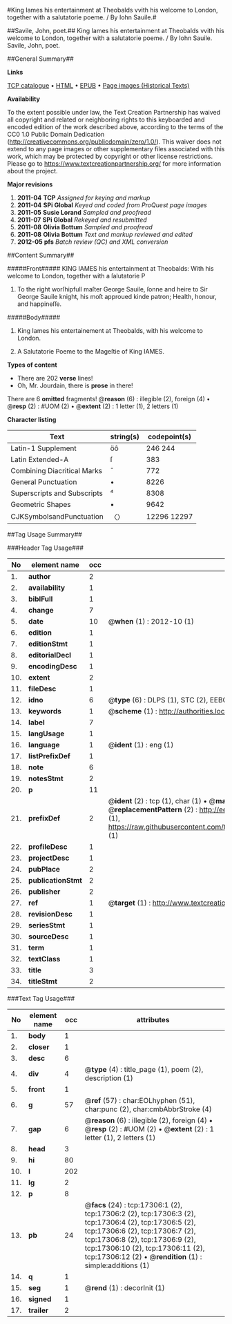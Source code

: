 #King Iames his entertainment at Theobalds vvith his welcome to London, together with a salutatorie poeme. / By Iohn Sauile.#

##Savile, John, poet.##
King Iames his entertainment at Theobalds vvith his welcome to London, together with a salutatorie poeme. / By Iohn Sauile.
Savile, John, poet.

##General Summary##

**Links**

[TCP catalogue](http://www.ota.ox.ac.uk/tcp/)  • 
[HTML](http://tei.it.ox.ac.uk/tcp/Texts-HTML/free/A11/A11535.html)  • 
[EPUB](http://tei.it.ox.ac.uk/tcp/Texts-EPUB/free/A11/A11535.epub) • 
[Page images (Historical Texts)](https://historicaltexts.jisc.ac.uk/eebo-99852009e)

**Availability**

To the extent possible under law, the Text Creation Partnership has waived all copyright and related or neighboring rights to this keyboarded and encoded edition of the work described above, according to the terms of the CC0 1.0 Public Domain Dedication (http://creativecommons.org/publicdomain/zero/1.0/). This waiver does not extend to any page images or other supplementary files associated with this work, which may be protected by copyright or other license restrictions. Please go to https://www.textcreationpartnership.org/ for more information about the project.

**Major revisions**

1. __2011-04__ __TCP__ *Assigned for keying and markup*
1. __2011-04__ __SPi Global__ *Keyed and coded from ProQuest page images*
1. __2011-05__ __Susie Lorand__ *Sampled and proofread*
1. __2011-07__ __SPi Global__ *Rekeyed and resubmitted*
1. __2011-08__ __Olivia Bottum__ *Sampled and proofread*
1. __2011-08__ __Olivia Bottum__ *Text and markup reviewed and edited*
1. __2012-05__ __pfs__ *Batch review (QC) and XML conversion*

##Content Summary##

#####Front#####
KING IAMES his entertainment at Theobalds: With his welcome to London, together with a ſalutatorie P
1. To the right worſhipfull maſter George Sauile, ſonne and heire to Sir George Sauile knight, his moſt approued kinde patron; Health, honour, and happineſſe.

#####Body#####

1. King Iames his entertainement at Theobalds, with his welcome to London.

1. A Salutatorie Poeme to the Mageſtie of King IAMES.

**Types of content**

  * There are 202 **verse** lines!
  * Oh, Mr. Jourdain, there is **prose** in there!

There are 6 **omitted** fragments! 
 @__reason__ (6) : illegible (2), foreign (4)  •  @__resp__ (2) : #UOM (2)  •  @__extent__ (2) : 1 letter (1), 2 letters (1)

**Character listing**


|Text|string(s)|codepoint(s)|
|---|---|---|
|Latin-1 Supplement|öô|246 244|
|Latin Extended-A|ſ|383|
|Combining             Diacritical Marks|̄|772|
|General Punctuation|•|8226|
|Superscripts             and Subscripts|⁴|8308|
|Geometric Shapes|▪|9642|
|CJKSymbolsandPunctuation|〈〉|12296 12297|

##Tag Usage Summary##

###Header Tag Usage###

|No|element name|occ|attributes|
|---|---|---|---|
|1.|__author__|2||
|2.|__availability__|1||
|3.|__biblFull__|1||
|4.|__change__|7||
|5.|__date__|10| @__when__ (1) : 2012-10 (1)|
|6.|__edition__|1||
|7.|__editionStmt__|1||
|8.|__editorialDecl__|1||
|9.|__encodingDesc__|1||
|10.|__extent__|2||
|11.|__fileDesc__|1||
|12.|__idno__|6| @__type__ (6) : DLPS (1), STC (2), EEBO-CITATION (1), PROQUEST (1), VID (1)|
|13.|__keywords__|1| @__scheme__ (1) : http://authorities.loc.gov/ (1)|
|14.|__label__|7||
|15.|__langUsage__|1||
|16.|__language__|1| @__ident__ (1) : eng (1)|
|17.|__listPrefixDef__|1||
|18.|__note__|6||
|19.|__notesStmt__|2||
|20.|__p__|11||
|21.|__prefixDef__|2| @__ident__ (2) : tcp (1), char (1)  •  @__matchPattern__ (2) : ([0-9\-]+):([0-9IVX]+) (1), (.+) (1)  •  @__replacementPattern__ (2) : http://eebo.chadwyck.com/downloadtiff?vid=$1&page=$2 (1), https://raw.githubusercontent.com/textcreationpartnership/Texts/master/tcpchars.xml#$1 (1)|
|22.|__profileDesc__|1||
|23.|__projectDesc__|1||
|24.|__pubPlace__|2||
|25.|__publicationStmt__|2||
|26.|__publisher__|2||
|27.|__ref__|1| @__target__ (1) : http://www.textcreationpartnership.org/docs/. (1)|
|28.|__revisionDesc__|1||
|29.|__seriesStmt__|1||
|30.|__sourceDesc__|1||
|31.|__term__|1||
|32.|__textClass__|1||
|33.|__title__|3||
|34.|__titleStmt__|2||


###Text Tag Usage###

|No|element name|occ|attributes|
|---|---|---|---|
|1.|__body__|1||
|2.|__closer__|1||
|3.|__desc__|6||
|4.|__div__|4| @__type__ (4) : title_page (1), poem (2), description (1)|
|5.|__front__|1||
|6.|__g__|57| @__ref__ (57) : char:EOLhyphen (51), char:punc (2), char:cmbAbbrStroke (4)|
|7.|__gap__|6| @__reason__ (6) : illegible (2), foreign (4)  •  @__resp__ (2) : #UOM (2)  •  @__extent__ (2) : 1 letter (1), 2 letters (1)|
|8.|__head__|3||
|9.|__hi__|80||
|10.|__l__|202||
|11.|__lg__|2||
|12.|__p__|8||
|13.|__pb__|24| @__facs__ (24) : tcp:17306:1 (2), tcp:17306:2 (2), tcp:17306:3 (2), tcp:17306:4 (2), tcp:17306:5 (2), tcp:17306:6 (2), tcp:17306:7 (2), tcp:17306:8 (2), tcp:17306:9 (2), tcp:17306:10 (2), tcp:17306:11 (2), tcp:17306:12 (2)  •  @__rendition__ (1) : simple:additions (1)|
|14.|__q__|1||
|15.|__seg__|1| @__rend__ (1) : decorInit (1)|
|16.|__signed__|1||
|17.|__trailer__|2||
